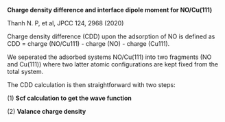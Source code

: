 **Charge density difference and interface dipole moment for NO/Cu(111)**

Thanh N. P, et al, JPCC 124, 2968 (2020)

Charge density difference (CDD) upon the adsorption of NO is defined as
CDD = charge (NO/Cu111) - charge (NO) - charge (Cu111).

We seperated the adsorbed systems NO/Cu(111) into two fragments (NO and Cu(111)) where two latter atomic configurations are kept fixed from the total system.

The CDD calculation is then straightforward with two steps:

(1) **Scf calculation to get the wave function**

(2) **Valance charge density** 
